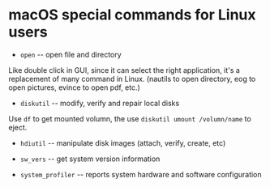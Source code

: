# macOS special commands for Linux users

* `open` -- open file and directory

Like double click in GUI, since it can select the right application, it's a replacement of many command in Linux.
(nautils to open directory, eog to open pictures, evince to open pdf, etc.)

* `diskutil` -- modify, verify and repair local disks

Use `df` to get mounted volumn, the use `diskutil umount /volumn/name` to eject.

* `hdiutil` -- manipulate disk images (attach, verify, create, etc)

* `sw_vers` -- get system version information

* `system_profiler` -- reports system hardware and software configuration
